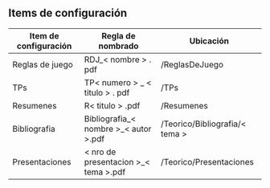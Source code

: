 ## Items de configuración

| Item de configuración | Regla de nombrado | Ubicación |
| --------------------- | ----------------- | -------------------------------------------------------- |
| Reglas de juego | RDJ_< nombre > . pdf|/ReglasDeJuego|
| TPs | TP< numero > _ < titulo > . pdf|/TPs|
| Resumenes | R< titulo > .pdf |/Resumenes|
| Bibliografia | Bibliografia_< nombre >_< autor >.pdf |/Teorico/Bibliografia/< tema >|
| Presentaciones | < nro de presentacion >_< tema >.pdf |/Teorico/Presentaciones|





